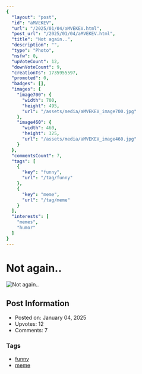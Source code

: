 ```yaml
---
{
  "layout": "post",
  "id": "aMVEKEV",
  "url": "/2025/01/04/aMVEKEV.html",
  "post_url": "/2025/01/04/aMVEKEV.html",
  "title": "Not again..",
  "description": "",
  "type": "Photo",
  "nsfw": 0,
  "upVoteCount": 12,
  "downVoteCount": 9,
  "creationTs": 1735955597,
  "promoted": 0,
  "badges": [],
  "images": {
    "image700": {
      "width": 700,
      "height": 495,
      "url": "/assets/media/aMVEKEV_image700.jpg"
    },
    "image460": {
      "width": 460,
      "height": 325,
      "url": "/assets/media/aMVEKEV_image460.jpg"
    }
  },
  "commentsCount": 7,
  "tags": [
    {
      "key": "funny",
      "url": "/tag/funny"
    },
    {
      "key": "meme",
      "url": "/tag/meme"
    }
  ],
  "interests": [
    "memes",
    "humor"
  ]
}
---
```


# Not again..

![Not again..](/assets/media/aMVEKEV_image700.jpg)

## Post Information

- Posted on: January 04, 2025
- Upvotes: 12
- Comments: 7

### Tags

- [funny](/tag/funny)
- [meme](/tag/meme)
